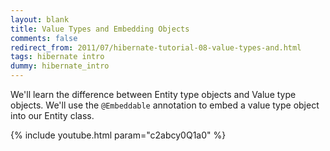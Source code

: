 ```yaml
---           
layout: blank
title: Value Types and Embedding Objects
comments: false
redirect_from: 2011/07/hibernate-tutorial-08-value-types-and.html
tags: hibernate intro
dummy: hibernate_intro
---
```


We'll learn the difference between Entity type objects and Value type objects. We'll use the `@Embeddable` annotation to embed a value type object into our Entity class.

{% include youtube.html param="c2abcy0Q1a0" %}